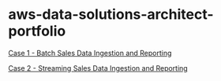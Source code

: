 # aws-data-solutions-architect-portfolio

[Case 1 - Batch Sales Data Ingestion and Reporting](https://github.com/DonnaDia/aws-data-solutions-architect-portfolio/blob/4821261f15593cb7cfe2645ec134472cca5d5165/Case%201%20-%20Daily%20Sales%20Data%20Ingestion%20and%20Reporting.md)

[Case 2 - Streaming Sales Data Ingestion and Reporting](https://github.com/DonnaDia/aws-data-solutions-architect-portfolio/blob/7c6ed5ae1044e24d1d81f3823e8ce100efe5535d/Case%202%20-%20%20Streaming%20Sales%20Ingestion%20and%20Reporting.md)
